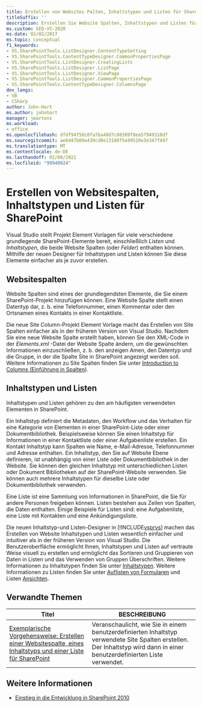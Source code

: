 ```yaml
---
title: Erstellen von Websites Palten, Inhaltstypen und Listen für SharePoint | Microsoft-Dokumentation
titleSuffix: ''
description: Erstellen Sie Website Spalten, Inhaltstypen und Listen für SharePoint. Visual Studio stellt Projekt Element Vorlagen für diese Typen von SharePoint-Elementen bereit.
ms.custom: SEO-VS-2020
ms.date: 02/02/2017
ms.topic: conceptual
f1_keywords:
- VS.SharePointTools.ListDesigner.ContentTypeSetting
- VS.SharePointTools.ContentTypeDesigner.CommonPropertiesPage
- VS.SharePointTools.ListDesigner.CreatingLists
- VS.SharePointTools.ListDesigner.ListPage
- VS.SharePointTools.ListDesigner.ViewPage
- VS.SharePointTools.ListDesigner.CommonPropertiesPage
- VS.SharePointTools.ContentTypeDesigner.ColumnsPage
dev_langs:
- VB
- CSharp
author: John-Hart
ms.author: johnhart
manager: jmartens
ms.workload:
- office
ms.openlocfilehash: dfdf94f58c0fa7ba40d7c08309f8ea57949310df
ms.sourcegitcommit: ae6d47b09a439cd0e13180f5e89510e3e347fd47
ms.translationtype: MT
ms.contentlocale: de-DE
ms.lasthandoff: 02/08/2021
ms.locfileid: "99949024"
---
```

# <a name="create-site-columns-content-types-and-lists-for-sharepoint"></a>Erstellen von Websitespalten, Inhaltstypen und Listen für SharePoint
  Visual Studio stellt Projekt Element Vorlagen für viele verschiedene grundlegende SharePoint-Elemente bereit, einschließlich *Listen* und *Inhaltstypen*, die beide Website Spalten (oder *Felder*) enthalten können. Mithilfe der neuen Designer für Inhaltstypen und Listen können Sie diese Elemente einfacher als je zuvor erstellen.

## <a name="site-columns"></a>Websitespalten
 Website Spalten sind eines der grundlegendsten Elemente, die Sie einem SharePoint-Projekt hinzufügen können. Eine Website Spalte stellt einen Datentyp dar, z. b. eine Telefonnummer, einen Kommentar oder den Ortsnamen eines Kontakts in einer Kontaktliste.

 Die neue Site Column-Projekt Element Vorlage macht das Erstellen von Site Spalten einfacher als in der früheren Version von Visual Studio. Nachdem Sie eine neue Website Spalte erstellt haben, können Sie den XML-Code in der *Elements.xml* -Datei der Website Spalte ändern, um die gewünschten Informationen einzuschließen, z. b. den anzeigen Amen, den Datentyp und die Gruppe, in der die Spalte Site in SharePoint angezeigt werden soll. Weitere Informationen zu Site Spalten finden Sie unter [Introduction to Columns (Einführung in Spalten](/previous-versions/office/developer/sharepoint-2010/ms450825(v=office.14))).

## <a name="content-types-and-lists"></a>Inhaltstypen und Listen
 Inhaltstypen und Listen gehören zu den am häufigsten verwendeten Elementen in SharePoint.

 Ein Inhaltstyp definiert die Metadaten, den Workflow und das Verhalten für eine Kategorie von Elementen in einer SharePoint-Liste oder einer Dokumentbibliothek. Beispielsweise können Sie einen Inhaltstyp für Informationen in einer Kontaktliste oder einer Aufgabenliste erstellen. Ein Kontakt Inhaltstyp kann Spalten wie Name, e-Mail-Adresse, Telefonnummer und Adresse enthalten. Ein Inhaltstyp, den Sie auf Website Ebene definieren, ist unabhängig von einer Liste oder Dokumentbibliothek in der Website. Sie können den gleichen Inhaltstyp mit unterschiedlichen Listen oder Dokument Bibliotheken auf der SharePoint-Website verwenden. Sie können auch mehrere Inhaltstypen für dieselbe Liste oder Dokumentbibliothek verwenden.

 Eine Liste ist eine Sammlung von Informationen in SharePoint, die Sie für andere Personen freigeben können. Listen bestehen aus Zeilen von Spalten, die Daten enthalten. Einige Beispiele für Listen sind: eine Aufgabenliste, eine Liste mit Kontakten und eine Ankündigungsliste.

 Die neuen Inhaltstyp-und Listen-Designer in [!INCLUDE[vsprvs](../sharepoint/includes/vsprvs-md.md)] machen das Erstellen von Website Inhaltstypen und Listen wesentlich einfacher und intuitiver als in der früheren Version von Visual Studio. Die Benutzeroberfläche ermöglicht Ihnen, Inhaltstypen und Listen auf vertraute Weise visuell zu erstellen und ermöglicht das Sortieren und Gruppieren von Daten in Listen und das Verwenden von Gruppen Überschriften. Weitere Informationen zu Inhaltstypen finden Sie unter [Inhaltstypen](/previous-versions/office/developer/sharepoint-2010/ms479905(v=office.14)). Weitere Informationen zu Listen finden Sie unter [Auflisten von Formularen](/previous-versions/office/developer/sharepoint-2010/aa543232(v=office.14)) und Listen [Ansichten](/previous-versions/office/developer/sharepoint-2010/ff604021(v=office.14)).

## <a name="related-topics"></a>Verwandte Themen

|Titel|BESCHREIBUNG|
|-----------|-----------------|
|[Exemplarische Vorgehensweise: Erstellen einer Websitespalte, eines Inhaltstyps und einer Liste für SharePoint](../sharepoint/walkthrough-create-a-site-column-content-type-and-list-for-sharepoint.md)|Veranschaulicht, wie Sie in einem benutzerdefinierten Inhaltstyp verwendete Site Spalten erstellen. Der Inhaltstyp wird dann in einer benutzerdefinierten Liste verwendet.|

## <a name="see-also"></a>Weitere Informationen
- [Einstieg in die Entwicklung in SharePoint 2010](/sharepoint/dev/)
